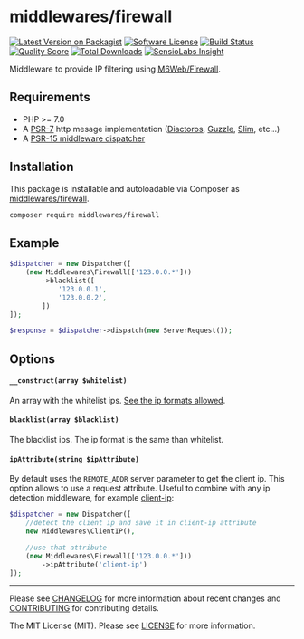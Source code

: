 # middlewares/firewall

[![Latest Version on Packagist][ico-version]][link-packagist]
[![Software License][ico-license]](LICENSE)
[![Build Status][ico-travis]][link-travis]
[![Quality Score][ico-scrutinizer]][link-scrutinizer]
[![Total Downloads][ico-downloads]][link-downloads]
[![SensioLabs Insight][ico-sensiolabs]][link-sensiolabs]

Middleware to provide IP filtering using [M6Web/Firewall](https://github.com/M6Web/Firewall).

## Requirements

* PHP >= 7.0
* A [PSR-7](https://packagist.org/providers/psr/http-message-implementation) http mesage implementation ([Diactoros](https://github.com/zendframework/zend-diactoros), [Guzzle](https://github.com/guzzle/psr7), [Slim](https://github.com/slimphp/Slim), etc...)
* A [PSR-15 middleware dispatcher](https://github.com/middlewares/awesome-psr15-middlewares#dispatcher)

## Installation

This package is installable and autoloadable via Composer as [middlewares/firewall](https://packagist.org/packages/middlewares/firewall).

```sh
composer require middlewares/firewall
```

## Example

```php
$dispatcher = new Dispatcher([
    (new Middlewares\Firewall(['123.0.0.*']))
        ->blacklist([
            '123.0.0.1',
            '123.0.0.2',
        ])
]);

$response = $dispatcher->dispatch(new ServerRequest());
```

## Options

#### `__construct(array $whitelist)`

An array with the whitelist ips. [See the ip formats allowed](https://github.com/M6Web/Firewall#entries-formats).

#### `blacklist(array $blacklist)`

The blacklist ips. The ip format is the same than whitelist.

#### `ipAttribute(string $ipAttribute)`

By default uses the `REMOTE_ADDR` server parameter to get the client ip. This option allows to use a request attribute. Useful to combine with any ip detection middleware, for example [client-ip](https://github.com/middlewares/client-ip):

```php
$dispatcher = new Dispatcher([
    //detect the client ip and save it in client-ip attribute
    new Middlewares\ClientIP(),

    //use that attribute
    (new Middlewares\Firewall(['123.0.0.*']))
        ->ipAttribute('client-ip')
]);
```

---

Please see [CHANGELOG](CHANGELOG.md) for more information about recent changes and [CONTRIBUTING](CONTRIBUTING.md) for contributing details.

The MIT License (MIT). Please see [LICENSE](LICENSE) for more information.

[ico-version]: https://img.shields.io/packagist/v/middlewares/firewall.svg?style=flat-square
[ico-license]: https://img.shields.io/badge/license-MIT-brightgreen.svg?style=flat-square
[ico-travis]: https://img.shields.io/travis/middlewares/firewall/master.svg?style=flat-square
[ico-scrutinizer]: https://img.shields.io/scrutinizer/g/middlewares/firewall.svg?style=flat-square
[ico-downloads]: https://img.shields.io/packagist/dt/middlewares/firewall.svg?style=flat-square
[ico-sensiolabs]: https://img.shields.io/sensiolabs/i/0dec27d8-7743-416b-8959-62f9e07a3d6e.svg?style=flat-square

[link-packagist]: https://packagist.org/packages/middlewares/firewall
[link-travis]: https://travis-ci.org/middlewares/firewall
[link-scrutinizer]: https://scrutinizer-ci.com/g/middlewares/firewall
[link-downloads]: https://packagist.org/packages/middlewares/firewall
[link-sensiolabs]: https://insight.sensiolabs.com/projects/0dec27d8-7743-416b-8959-62f9e07a3d6e
